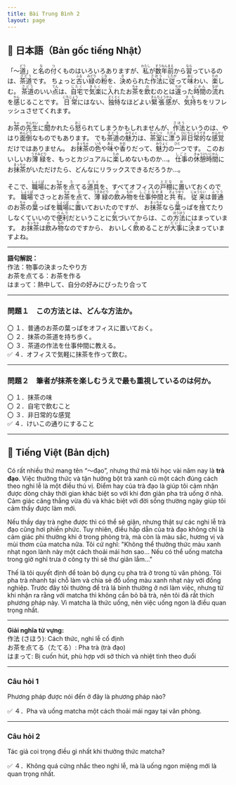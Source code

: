 ```yaml
---
title: Bài Trung Bình 2
layout: page
---
```


## 📖 日本語（Bản gốc tiếng Nhật）

「〜<ruby>道<rt>どう</rt></ruby>」と<ruby>名<rt>な</rt></ruby>の<ruby>付<rt>つ</rt></ruby>くものはいろいろありますが、<ruby>私<rt>わたし</rt></ruby>が<ruby>数年前<rt>すうねんまえ</rt></ruby>から<ruby>習<rt>なら</rt></ruby>っているのは、<ruby>茶道<rt>さどう</rt></ruby>です。
ちょっと<ruby>古<rt>ふる</rt></ruby>い<ruby>緑<rt>みどり</rt></ruby>の<ruby>粉<rt>こな</rt></ruby>を、<ruby>決<rt>き</rt></ruby>められた<ruby>作法<rt>さほう</rt></ruby>に<ruby>従<rt>したが</rt></ruby>って<ruby>味<rt>あじ</rt></ruby>わい、<ruby>楽<rt>たの</rt></ruby>しむ。 <ruby>茶道<rt>さどう</rt></ruby>のいい<ruby>点<rt>てん</rt></ruby>は、<ruby>自宅<rt>じたく</rt></ruby>で<ruby>気楽<rt>きらく</rt></ruby>に<ruby>入<rt>い</rt></ruby>れたお<ruby>茶<rt>ちゃ</rt></ruby>を<ruby>飲<rt>の</rt></ruby>むのとは<ruby>違<rt>ちが</rt></ruby>った<ruby>時間<rt>じかん</rt></ruby>の<ruby>流<rt>なが</rt></ruby>れを<ruby>感<rt>かん</rt></ruby>じることです。 <ruby>日常<rt>にちじょう</rt></ruby>にはない、<ruby>独特<rt>どくとく</rt></ruby>なほどよい<ruby>緊張感<rt>きんちょうかん</rt></ruby>が、<ruby>気持<rt>きも</rt></ruby>ちをリフレッシュさせてくれます。

お<ruby>茶<rt>ちゃ</rt></ruby>の<ruby>先生<rt>せんせい</rt></ruby>に<ruby>聞<rt>き</rt></ruby>かれたら<ruby>怒<rt>おこ</rt></ruby>られてしまうかもしれませんが、<ruby>作法<rt>さほう</rt></ruby>というのは、やはり<ruby>面倒<rt>めんどう</rt></ruby>なものでもあります。
でも<ruby>茶道<rt>さどう</rt></ruby>の<ruby>魅力<rt>みりょく</rt></ruby>は、<ruby>茶室<rt>ちゃしつ</rt></ruby>に<ruby>漂<rt>ただよ</rt></ruby>う<ruby>非日常的<rt>ひにちじょうてき</rt></ruby>な<ruby>感覚<rt>かんかく</rt></ruby>だけではありません。
お<ruby>抹茶<rt>まっちゃ</rt></ruby>の<ruby>色<rt>いろ</rt></ruby>や<ruby>味<rt>あじ</rt></ruby>や<ruby>香<rt>かお</rt></ruby>りだって、<ruby>魅力<rt>みりょく</rt></ruby>の<ruby>一<rt>ひと</rt></ruby>つです。
このおいしいお<ruby>薄緑<rt>うすみどり</rt></ruby>を、もっとカジュアルに<ruby>楽<rt>たの</rt></ruby>しめないものか…。 <ruby>仕事<rt>しごと</rt></ruby>の<ruby>休憩時間<rt>きゅうけいじかん</rt></ruby>にお<ruby>抹茶<rt>まっちゃ</rt></ruby>がいただけたら、どんなにリラックスできるだろうか…。

そこで、<ruby>職場<rt>しょくば</rt></ruby>にお<ruby>茶<rt>ちゃ</rt></ruby>を<ruby>点<rt>た</rt></ruby>てる<ruby>道具<rt>どうぐ</rt></ruby>を、すべてオフィスの<ruby>戸棚<rt>とだな</rt></ruby>に<ruby>置<rt>お</rt></ruby>いておくのです。 <ruby>職場<rt>しょくば</rt></ruby>でさっとお<ruby>茶<rt>ちゃ</rt></ruby>を<ruby>点<rt>た</rt></ruby>て、<ruby>薄緑<rt>うすみどり</rt></ruby>の<ruby>飲<rt>の</rt></ruby>み<ruby>物<rt>もの</rt></ruby>を<ruby>仕事仲間<rt>しごとなかま</rt></ruby>と<ruby>共有<rt>きょうゆう</rt></ruby>。 <ruby>従来<rt>じゅうらい</rt></ruby>は<ruby>普通<rt>ふつう</rt></ruby>のお<ruby>茶<rt>ちゃ</rt></ruby>の<ruby>葉<rt>は</rt></ruby>っぱを<ruby>職場<rt>しょくば</rt></ruby>に<ruby>置<rt>お</rt></ruby>いておいたのですが、
お<ruby>抹茶<rt>まっちゃ</rt></ruby>なら<ruby>葉<rt>は</rt></ruby>っぱを<ruby>捨<rt>す</rt></ruby>てたりしなくていいので<ruby>便利<rt>べんり</rt></ruby>だということに<ruby>気<rt>き</rt></ruby>づいてからは、この<ruby>方法<rt>ほうほう</rt></ruby>にはまっています。
お<ruby>抹茶<rt>まっちゃ</rt></ruby>は<ruby>飲<rt>の</rt></ruby>み<ruby>物<rt>もの</rt></ruby>なのですから、
おいしく<ruby>飲<rt>の</rt></ruby>めることが<ruby>大事<rt>だいじ</rt></ruby>に<ruby>決<rt>き</rt></ruby>まっていますよね。

---

**語句解説：**  
作法：物事の決まったやり方  
お茶を点てる：お茶を作る  
はまって：熱中して、自分の好みにぴったり合って  

---

### 問題１　この方法とは、どんな方法か。

〇 １．普通のお茶の葉っぱをオフィスに置いておく。  
〇 ２．抹茶の茶道を持ち歩く。  
〇 ３．茶道の作法を仕事仲間に教える。  
✅ ４．オフィスで気軽に抹茶を作って飲む。

---

### 問題２　筆者が抹茶を楽しむうえで最も重視しているのは何か。

〇 １．抹茶の味  
〇 ２．自宅で飲むこと  
〇 ３．非日常的な感覚  
✅ ４．けいこの通りにすること

---

## 📘 Tiếng Việt (Bản dịch)

Có rất nhiều thứ mang tên “～đạo”, nhưng thứ mà tôi học vài năm nay là **trà đạo**. Việc thưởng thức và tận hưởng bột trà xanh cũ một cách đúng cách theo nghi lễ là một điều thú vị. Điểm hay của trà đạo là giúp tôi cảm nhận được dòng chảy thời gian khác biệt so với khi đơn giản pha trà uống ở nhà. Cảm giác căng thẳng vừa đủ và khác biệt với đời sống thường ngày giúp tôi cảm thấy được làm mới.

Nếu thầy dạy trà nghe được thì có thể sẽ giận, nhưng thật sự các nghi lễ trà đạo cũng hơi phiền phức. Tuy nhiên, điều hấp dẫn của trà đạo không chỉ là cảm giác phi thường khi ở trong phòng trà, mà còn là màu sắc, hương vị và mùi thơm của matcha nữa. Tôi cứ nghĩ: "Không thể thưởng thức màu xanh nhạt ngon lành này một cách thoải mái hơn sao... Nếu có thể uống matcha trong giờ nghỉ trưa ở công ty thì sẽ thư giãn lắm..."

Thế là tôi quyết định để toàn bộ dụng cụ pha trà ở trong tủ văn phòng. Tôi pha trà nhanh tại chỗ làm và chia sẻ đồ uống màu xanh nhạt này với đồng nghiệp. Trước đây tôi thường để trà lá bình thường ở nơi làm việc, nhưng từ khi nhận ra rằng với matcha thì không cần bỏ bã trà, nên tôi đã rất thích phương pháp này. Vì matcha là thức uống, nên việc uống ngon là điều quan trọng nhất.

---

**Giải nghĩa từ vựng:**  
作法 (さほう): Cách thức, nghi lễ cố định  
お茶を点てる（たてる）: Pha trà (trà đạo)  
はまって: Bị cuốn hút, phù hợp với sở thích và nhiệt tình theo đuổi

---

### Câu hỏi 1  
Phương pháp được nói đến ở đây là phương pháp nào?

✅ ４．Pha và uống matcha một cách thoải mái ngay tại văn phòng.

---

### Câu hỏi 2  
Tác giả coi trọng điều gì nhất khi thưởng thức matcha?

✅ ４．Không quá cứng nhắc theo nghi lễ, mà là uống ngon miệng mới là quan trọng nhất.

